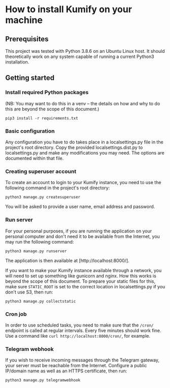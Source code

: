 # How to install Kumify on your machine

## Prerequisites

This project was tested with Python 3.8.6 on an Ubuntu Linux host. It should theoretically work on any system capable of running a current Python3 installation.

## Getting started

### Install required Python packages

(NB: You may want to do this in a venv – the details on how and why to do this are beyond the scope of this document.)

```pip3 install -r requirements.txt```

### Basic configuration

Any configuration you have to do takes place in a localsettings.py file in the project's root directory. Copy the provided localsettings.dist.py to localsettings.py and make any modifications you may need. The options are documented within that file.

### Creating superuser account

To create an account to login to your Kumify instance, you need to use the following command in the project's root directory:

```python3 manage.py createsuperuser```

You will be asked to provide a user name, email address and password.

### Run server

For your personal purposes, if you are running the application on your personal computer and don't need it to be available from the Internet, you may run the following command:

```python3 manage.py runserver```

The application is then available at [http://localhost:8000/].

If you want to make your Kumify instance available through a network, you will need to set up something like gunicorn and nginx. How this works is beyond the scope of this document. To prepare your static files for this, make sure ```STATIC_ROOT``` is set to the correct location in localsettings.py if you don't use S3, then run:

```python3 manage.py collectstatic```

### Cron job

In order to use scheduled tasks, you need to make sure that the ```/cron/``` endpoint is called at regular intervals. Every five minutes should work fine. Use a command like ```curl http://localhost:8000/cron/```, for example.

### Telegram webhook

If you wish to receive incoming messages through the Telegram gateway, your server must be reachable from the Internet. Configure a public IP/domain name as well as an HTTPS certificate, then run:

```python3 manage.py telegramwebhook```